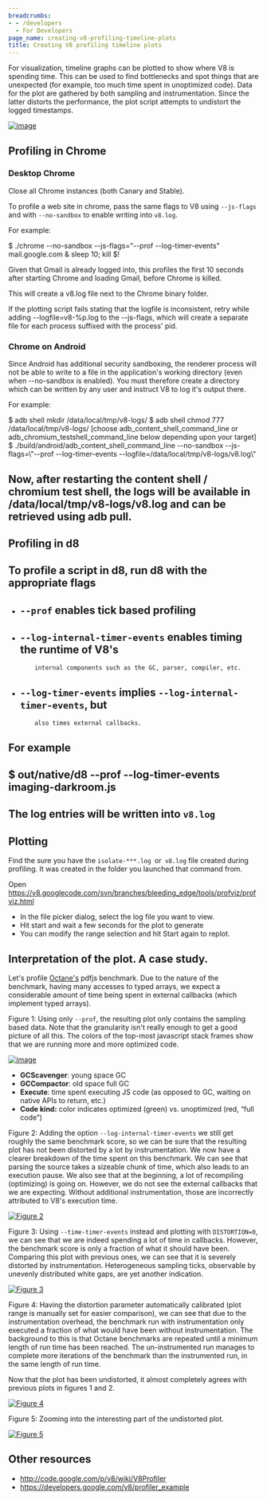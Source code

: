 ```yaml
---
breadcrumbs:
- - /developers
  - For Developers
page_name: creating-v8-profiling-timeline-plots
title: Creating V8 profiling timeline plots
---
```


For visualization, timeline graphs can be plotted to show where V8 is spending
time. This can be used to find bottlenecks and spot things that are unexpected
(for example, too much time spent in unoptimized code). Data for the plot are
gathered by both sampling and instrumentation. Since the latter distorts the
performance, the plot script attempts to undistort the logged timestamps.

[<img alt="image"
src="/developers/creating-v8-profiling-timeline-plots/Screen%20Shot%202014-09-14%20at%201.27.21%20PM.png">](/developers/creating-v8-profiling-timeline-plots/Screen%20Shot%202014-09-14%20at%201.27.21%20PM.png)

## Profiling in Chrome

### Desktop Chrome

Close all Chrome instances (both Canary and Stable).

To profile a web site in chrome, pass the same flags to V8 using `--js-flags`
and with `--no-sandbox` to enable writing into `v8.log`.

For example:

$ ./chrome --no-sandbox --js-flags="--prof --log-timer-events" mail.google.com &
sleep 10; kill $!

Given that Gmail is already logged into, this profiles the first 10 seconds
after starting Chrome and loading Gmail, before Chrome is killed.

This will create a v8.log file next to the Chrome binary folder.

If the plotting script fails stating that the logfile is inconsistent, retry
while adding --logfile=v8-%p.log to the --js-flags, which will create a separate
file for each process suffixed with the process' pid.

### Chrome on Android

Since Android has additional security sandboxing, the renderer process will not
be able to write to a file in the application's working directory (even when
--no-sandbox is enabled). You must therefore create a directory which can be
written by any user and instruct V8 to log it's output there.

For example:

$ adb shell mkdir /data/local/tmp/v8-logs/ $ adb shell chmod 777
/data/local/tmp/v8-logs/ \[choose adb_content_shell_command_line or
adb_chromium_testshell_command_line below depending upon your target\] $
./build/android/adb_content_shell_command_line --no-sandbox --js-flags=\\"--prof
--log-timer-events --logfile=/data/local/tmp/v8-logs/v8.log\\"

## Now, after restarting the content shell / chromium test shell, the logs will be available in /data/local/tmp/v8-logs/v8.log and can be retrieved using adb pull.

## Profiling in d8

## To profile a script in d8, run d8 with the appropriate flags

*   ## `--prof` enables tick based profiling
*   ## `--log-internal-timer-events` enables timing the runtime of V8's
            internal components such as the GC, parser, compiler, etc.
*   ## `--log-timer-events` implies `--log-internal-timer-events`, but
            also times external callbacks.

## For example

## $ out/native/d8 --prof --log-timer-events imaging-darkroom.js

## The log entries will be written into `v8.log`

## Plotting

Find the sure you have the `isolate-***.log `or` v8.log` file created during
profiling. It was created in the folder you launched that command from.

Open
<https://v8.googlecode.com/svn/branches/bleeding_edge/tools/profviz/profviz.html>

*   In the file picker dialog, select the log file you want to view.
*   Hit start and wait a few seconds for the plot to generate
*   You can modify the range selection and hit Start again to replot.

## Interpretation of the plot. A case study.

Let's profile [Octane's](http://www.google.com/url) pdfjs benchmark. Due to the
nature of the benchmark, having many accesses to typed arrays, we expect a
considerable amount of time being spent in external callbacks (which implement
typed arrays).

Figure 1: Using only `--prof`, the resulting plot only contains the sampling
based data. Note that the granularity isn't really enough to get a good picture
of all this. The colors of the top-most javascript stack frames show that we are
running more and more optimized code.

[<img alt="image"
src="/developers/creating-v8-profiling-timeline-plots/0-prof-only.png">](/developers/creating-v8-profiling-timeline-plots/0-prof-only.png)

*   **GCScavenger**: young space GC
*   **GCCompactor**: old space full GC
*   **Execute**: time spent executing JS code (as opposed to GC, waiting
            on native APIs to return, etc.)
*   **Code kind:** color indicates optimized (green) vs. unoptimized
            (red, “full code”)

Figure 2: Adding the option `--log-internal-timer-events` we still get roughly
the same benchmark score, so we can be sure that the resulting plot has not been
distorted by a lot by instrumentation. We now have a clearer breakdown of the
time spent on this benchmark. We can see that parsing the source takes a
sizeable chunk of time, which also leads to an execution pause. We also see that
at the beginning, a lot of recompiling (optimizing) is going on. However, we do
not see the external callbacks that we are expecting. Without additional
instrumentation, those are incorrectly attributed to V8's execution time.

[<img alt="Figure 2"
src="/developers/creating-v8-profiling-timeline-plots/1-plot-internal.png">](/developers/creating-v8-profiling-timeline-plots/1-plot-internal.png)

Figure 3: Using `--time-timer-events` instead and plotting with `DISTORTION=0`,
we can see that we are indeed spending a lot of time in callbacks. However, the
benchmark score is only a fraction of what it should have been. Comparing this
plot with previous ones, we can see that it is severely distorted by
instrumentation. Heterogeneous sampling ticks, observable by unevenly
distributed white gaps, are yet another indication.

[<img alt="Figure 3"
src="/developers/creating-v8-profiling-timeline-plots/2-distorted.png">](/developers/creating-v8-profiling-timeline-plots/2-distorted.png)

Figure 4: Having the distortion parameter automatically calibrated (plot range
is manually set for easier comparison), we can see that due to the
instrumentation overhead, the benchmark run with instrumentation only executed a
fraction of what would have been without instrumentation. The background to this
is that Octane benchmarks are repeated until a minimum length of run time has
been reached. The un-instrumented run manages to complete more iterations of the
benchmark than the instrumented run, in the same length of run time.

Now that the plot has been undistorted, it almost completely agrees with
previous plots in figures 1 and 2.

[<img alt="Figure 4"
src="/developers/creating-v8-profiling-timeline-plots/3-undistorted.png">](/developers/creating-v8-profiling-timeline-plots/3-undistorted.png)

Figure 5: Zooming into the interesting part of the undistorted plot.

[<img alt="Figure 5"
src="/developers/creating-v8-profiling-timeline-plots/4-autoscale.png">](/developers/creating-v8-profiling-timeline-plots/4-autoscale.png)

## Other resources

*   <http://code.google.com/p/v8/wiki/V8Profiler>
*   <https://developers.google.com/v8/profiler_example>